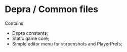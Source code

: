 # Depra / Common files

Contains:
- Depra constants;
- Static game core;
- Simple editor menu for screenshots and PlayerPrefs;